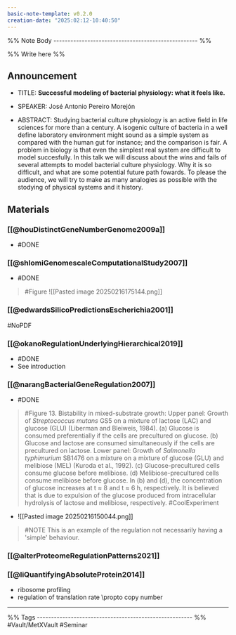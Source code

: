 ```yaml
---
basic-note-template: v0.2.0
creation-date: "2025:02:12-10:40:50"
---
```


%% Note Body --------------------------------------------------- %%

%% Write here %%

## Announcement

- TITLE: **Successful modeling of bacterial physiology: what it feels like.** 
- SPEAKER: José Antonio Pereiro Morejón

- ABSTRACT: Studying bacterial culture physiology is an active field in life sciences for more than a century. A isogenic culture of bacteria in a well define laboratory environment might sound as a simple system as compared with the human gut for instance; and the comparison is fair. A problem in biology is that even the simplest real system are difficult to model succesfully. In this talk we will discuss about the wins and fails of several attempts to model bacterial culture physiology. Why it is so difficult, and what are some potential future path fowards. To please the audience, we will try to make as many analogies as possible with the stodying of physical systems and it history.


## Materials

### [[@houDistinctGeneNumberGenome2009a]]

- #DONE

### [[@shlomiGenomescaleComputationalStudy2007]]

- #DONE

> #Figure
> ![[Pasted image 20250216175144.png]]

### [[@edwardsSilicoPredictionsEscherichia2001]]

#NoPDF

### [[@okanoRegulationUnderlyingHierarchical2019]]

- #DONE
- See introduction

### [[@narangBacterialGeneRegulation2007]]

- #DONE
> #Figure 13. Bistability in mixed-substrate growth: Upper panel: Growth of _Streptococcus mutans_ GS5 on a mixture of lactose (LAC) and glucose (GLU) (Liberman and Bleiweis, 1984). (a) Glucose is consumed preferentially if the cells are precultured on glucose. (b) Glucose and lactose are consumed simultaneously if the cells are precultured on lactose. Lower panel: Growth of _Salmonella typhimurium_ SB1476 on a mixture on a mixture of glucose (GLU) and melibiose (MEL) (Kuroda et al., 1992). (c) Glucose-precultured cells consume glucose before melibiose. (d) Melibiose-precultured cells consume melibiose before glucose. In (b) and (d), the concentration of glucose increases at t ≈ 8 and t ≈ 6 h, respectively. It is believed that is due to expulsion of the glucose produced from intracellular hydrolysis of lactose and melibiose, respectively. #CoolExperiment 
- ![[Pasted image 20250216150044.png]]

> #NOTE This is an example of the regulation not necessarily having a 'simple' behaviour. 

### [[@alterProteomeRegulationPatterns2021]]

### [[@liQuantifyingAbsoluteProtein2014]]

- ribosome profiling
- regulation of translation rate \propto copy number


___

%% Tags ------------------------------------------------------- %%
#Vault/MetXVault 
#Seminar